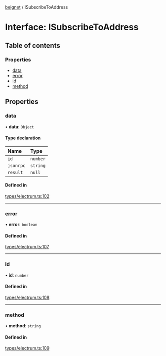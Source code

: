 [beignet](../README.md) / ISubscribeToAddress

# Interface: ISubscribeToAddress

## Table of contents

### Properties

- [data](ISubscribeToAddress.md#data)
- [error](ISubscribeToAddress.md#error)
- [id](ISubscribeToAddress.md#id)
- [method](ISubscribeToAddress.md#method)

## Properties

### data

• **data**: `Object`

#### Type declaration

| Name | Type |
| :------ | :------ |
| `id` | `number` |
| `jsonrpc` | `string` |
| `result` | ``null`` |

#### Defined in

[types/electrum.ts:102](https://github.com/synonymdev/beignet/blob/7c83290/src/types/electrum.ts#L102)

___

### error

• **error**: `boolean`

#### Defined in

[types/electrum.ts:107](https://github.com/synonymdev/beignet/blob/7c83290/src/types/electrum.ts#L107)

___

### id

• **id**: `number`

#### Defined in

[types/electrum.ts:108](https://github.com/synonymdev/beignet/blob/7c83290/src/types/electrum.ts#L108)

___

### method

• **method**: `string`

#### Defined in

[types/electrum.ts:109](https://github.com/synonymdev/beignet/blob/7c83290/src/types/electrum.ts#L109)
